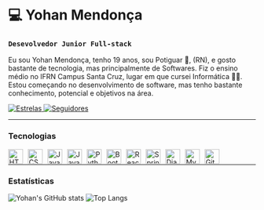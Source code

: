 # 💻 Yohan Mendonça

### `Desevolvedor Junior Full-stack`

Eu sou Yohan Mendonça, tenho 19 anos, sou Potiguar 🍤, (RN), e gosto bastante de tecnologia, mas principalmente de Softwares. Fiz o ensino médio no IFRN Campus Santa Cruz, lugar em que cursei Informática 👨‍💻. Estou começando no desenvolvimento de software, mas tenho bastante conhecimento, potencial e objetivos na área.

<p align="start">
    <a href="https://github.com/yohanDev6?tab=repositories&sort=stargazers">
        <img
            alt="Estrelas"
            title="Total de estrelas"
            src="https://img.shields.io/github/stars/yohanDev6?style=social"
        />
    </a>
    <a href="https://github.com/yohanDev6?tab=followers">
        <img
            alt="Seguidores"
            title="Meus seguidores"
            src="https://img.shields.io/github/followers/yohanDev6?style=social"
        />
    </a>
</p>

---

### Tecnologias

<img 
align="left"
alt="HTML5"
title="HTML5"
width="30px"
style="margin-right: 10px;"
src="https://cdn.jsdelivr.net/gh/devicons/devicon@latest/icons/html5/html5-original.svg"/>
<img 
align="left"
alt="CSS3"
title="CSS3"
width="30px"
style="margin-right: 10px;"
src="https://cdn.jsdelivr.net/gh/devicons/devicon@latest/icons/css3/css3-original.svg" />
<img
align="left"
alt="Javascript"
title="Javascript"
width="30px"
style="margin-right: 10px;"
src="https://cdn.jsdelivr.net/gh/devicons/devicon@latest/icons/javascript/javascript-original.svg" />
<img
align="left"
alt="Java"
title="Java"
width="30px"
style="margin-right: 10px;"
src="https://cdn.jsdelivr.net/gh/devicons/devicon@latest/icons/java/java-original.svg" />
<img 
align="left"
alt="Python"
title="Python"
width="30px"
style="margin-right: 10px;"
src="https://cdn.jsdelivr.net/gh/devicons/devicon@latest/icons/python/python-original.svg" />
<img
align="left"
alt="Bootstrap"
title="Bootstrap"
width="30px"
style="margin-right: 10px;" 
src="https://cdn.jsdelivr.net/gh/devicons/devicon@latest/icons/bootstrap/bootstrap-original.svg" />
<img
align="left"
alt="React"
title="React"
width="30px"
style="margin-right: 10px;"
src="https://cdn.jsdelivr.net/gh/devicons/devicon@latest/icons/react/react-original.svg" />
<img
align="left"
alt="Spring"
title="Spring"
width="30px"
style="margin-right: 10px;"
src="https://cdn.jsdelivr.net/gh/devicons/devicon@latest/icons/spring/spring-original.svg" />
<img 
align="left"
alt="Django"
title="Django"
width="30px"
style="margin-right: 10px;"
src="https://cdn.jsdelivr.net/gh/devicons/devicon@latest/icons/django/django-plain.svg" />
<img
align="left"
alt="MySQL"
title="MySQL"
width="30px"
style="margin-right: 10px;"
src="https://cdn.jsdelivr.net/gh/devicons/devicon@latest/icons/mysql/mysql-original.svg" />
<img
align="left"
alt="Git"
title="Git"
width="30px"
style="margin-right: 10px;"
src="https://cdn.jsdelivr.net/gh/devicons/devicon@latest/icons/git/git-original.svg" />
<br/>

---

### Estatísticas

![Yohan's GitHub stats](https://github-readme-stats.vercel.app/api?username=yohanDev6&show_icons=true&theme=dark) ![Top Langs](https://github-readme-stats.vercel.app/api/top-langs/?username=yohanDev6&layout=compact&theme=dark)
